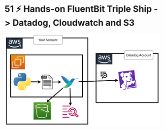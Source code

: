 # 51 ⚡ Hands-on FluentBit Triple Ship -> Datadog, Cloudwatch and S3

![](../imgs/0b2cc08cd42e41e39d968e2fa6868346.png)
